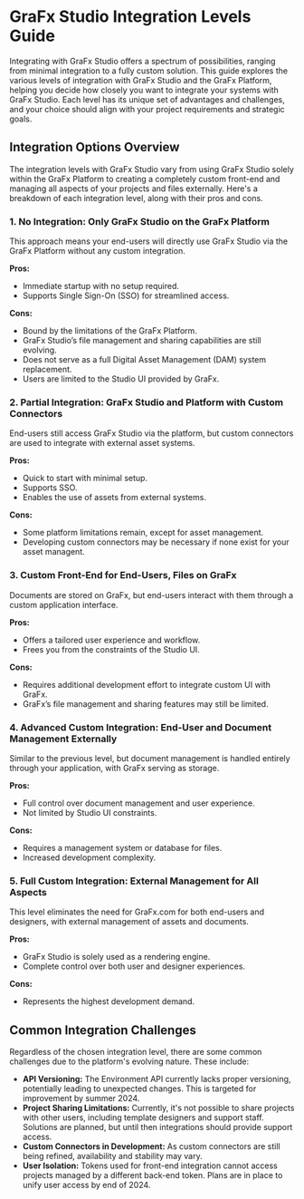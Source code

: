 # GraFx Studio Integration Levels Guide

Integrating with GraFx Studio offers a spectrum of possibilities, ranging from minimal integration to a fully custom solution. This guide explores the various levels of integration with GraFx Studio and the GraFx Platform, helping you decide how closely you want to integrate your systems with GraFx Studio. Each level has its unique set of advantages and challenges, and your choice should align with your project requirements and strategic goals.

## Integration Options Overview

The integration levels with GraFx Studio vary from using GraFx Studio solely within the GraFx Platform to creating a completely custom front-end and managing all aspects of your projects and files externally. Here's a breakdown of each integration level, along with their pros and cons.

### 1. No Integration: Only GraFx Studio on the GraFx Platform

This approach means your end-users will directly use GraFx Studio via the GraFx Platform without any custom integration.

**Pros:**
- Immediate startup with no setup required.
- Supports Single Sign-On (SSO) for streamlined access.

**Cons:**
- Bound by the limitations of the GraFx Platform.
- GraFx Studio’s file management and sharing capabilities are still evolving.
- Does not serve as a full Digital Asset Management (DAM) system replacement.
- Users are limited to the Studio UI provided by GraFx.

### 2. Partial Integration: GraFx Studio and Platform with Custom Connectors

End-users still access GraFx Studio via the platform, but custom connectors are used to integrate with external asset systems.

**Pros:**
- Quick to start with minimal setup.
- Supports SSO.
- Enables the use of assets from external systems.

**Cons:**
- Some platform limitations remain, except for asset management.
- Developing custom connectors may be necessary if none exist for your asset managent.

### 3. Custom Front-End for End-Users, Files on GraFx

Documents are stored on GraFx, but end-users interact with them through a custom application interface.

**Pros:**
- Offers a tailored user experience and workflow.
- Frees you from the constraints of the Studio UI.

**Cons:**
- Requires additional development effort to integrate custom UI with GraFx.
- GraFx’s file management and sharing features may still be limited.

### 4. Advanced Custom Integration: End-User and Document Management Externally

Similar to the previous level, but document management is handled entirely through your application, with GraFx serving as storage.

**Pros:**
- Full control over document management and user experience.
- Not limited by Studio UI constraints.

**Cons:**
- Requires a management system or database for files.
- Increased development complexity.

### 5. Full Custom Integration: External Management for All Aspects

This level eliminates the need for GraFx.com for both end-users and designers, with external management of assets and documents.

**Pros:**
- GraFx Studio is solely used as a rendering engine.
- Complete control over both user and designer experiences.

**Cons:**
- Represents the highest development demand.

## Common Integration Challenges

Regardless of the chosen integration level, there are some common challenges due to the platform's evolving nature. These include:

- **API Versioning:** The Environment API currently lacks proper versioning, potentially leading to unexpected changes. This is targeted for improvement by summer 2024.
- **Project Sharing Limitations:** Currently, it's not possible to share projects with other users, including template designers and support staff. Solutions are planned, but until then integrations should provide support access.
- **Custom Connectors in Development:** As custom connectors are still being refined, availability and stability may vary.
- **User Isolation:** Tokens used for front-end integration cannot access projects managed by a different back-end token. Plans are in place to unify user access by end of 2024.

